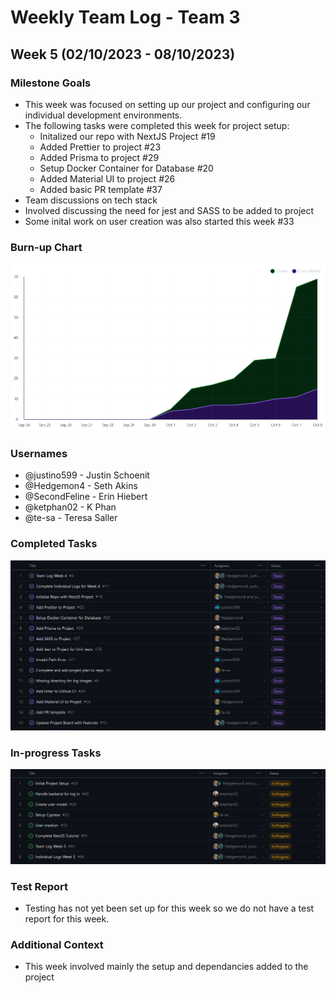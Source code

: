 # Weekly Team Log - Team 3

## Week 5 (02/10/2023 - 08/10/2023)

### Milestone Goals

-   This week was focused on setting up our project and configuring our individual development environments.
-   The following tasks were completed this week for project setup:
    -   Initalized our repo with NextJS Project #19
    -   Added Prettier to project #23
    -   Added Prisma to project #29
    -   Setup Docker Container for Database #20
    -   Added Material UI to project #26
    -   Added basic PR template #37
-   Team discussions on tech stack
-   Involved discussing the need for jest and SASS to be added to project
-   Some inital work on user creation was also started this week #33

### Burn-up Chart

![burnup-week-5.png](imgs/burnup-week-5.png)

### Usernames

-   @justino599 - Justin Schoenit
-   @Hedgemon4 - Seth Akins
-   @SecondFeline - Erin Hiebert
-   @ketphan02 - K Phan
-   @te-sa - Teresa Saller

### Completed Tasks

![completed-week-5.png](imgs/completed-week-5.png)

### In-progress Tasks

![in-progress-week-5.png](imgs/in-progress-week-5.png)

### Test Report

-   Testing has not yet been set up for this week so we do not have a test report for this week.

### Additional Context

-   This week involved mainly the setup and dependancies added to the project
